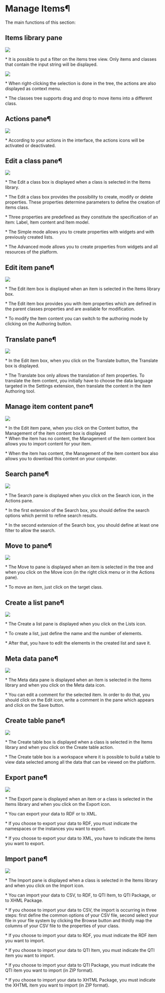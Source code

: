 <!--
parent:
    title: Items
author:
    - 'Jérôme Bogaerts'
created_at: '2011-04-21 16:04:55'
updated_at: '2013-03-13 13:17:15'
tags:
    - Items
-->

Manage Items¶
=============

The main functions of this section:

Items library pane
------------------

![](../resources/items-library.png)

\* It is possible to put a filter on the items tree view. Only items and classes that contain the input string will be displayed.<br/>

![](../resources/Manage_items.jpeg)

\* When right-clicking the selection is done in the tree, the actions are also displayed as context menu.<br/>

 \* The classes tree supports drag and drop to move items into a different class.

Actions pane¶
-------------

![](../resources/items-actions.png)

\* According to your actions in the interface, the actions icons will be activated or deactivated.

Edit a class pane¶
------------------

![](../resources/items-editclass.png)

\* The Edit a class box is displayed when a class is selected in the Items library.<br/>

 \* The Edit a class box provides the possibility to create, modify or delete properties. These properties determine parameters to define the creation of items class.<br/>

 \* Three properties are predefined as they constitute the specification of an item: Label, Item content and Item model.<br/>

 \* The Simple mode allows you to create properties with widgets and with previously created lists.<br/>

 \* The Advanced mode allows you to create properties from widgets and all resources of the platform.

Edit item pane¶
---------------

![](../resources/items-edit.png)

\* The Edit item box is displayed when an item is selected in the Items library box.<br/>

 \* The Edit item box provides you with item properties which are defined in the parent classes properties and are available for modification.<br/>

 \* To modify the Item content you can switch to the authoring mode by clicking on the Authoring button.

Translate pane¶
---------------

![](../resources/items-translate.png)

\* In the Edit item box, when you click on the Translate button, the Translate box is displayed.<br/>

 \* The Translate box only allows the translation of item properties. To translate the item content, you initially have to choose the data language targeted in the Settings extension, then translate the content in the item Authoring tool.

Manage item content pane¶
-------------------------

![](../resources/items-content.png)

\* In the Edit item pane, when you click on the Content button, the Management of the item content box is displayed<br/>
 \* When the item has no content, the Management of the item content box allows you to import content for your item.<br/>

 \* When the item has content, the Management of the item content box also allows you to download this content on your computer.

Search pane¶
------------

![](../resources/items-search.png)

\* The Search pane is displayed when you click on the Search icon, in the Actions pane.<br/>

 \* In the first extension of the Search box, you should define the search options which permit to refine search results.<br/>

 \* In the second extension of the Search box, you should define at least one filter to allow the search.

Move to pane¶
-------------

![](../resources/items-move.png)

\* The Move to pane is displayed when an item is selected in the tree and when you click on the Move icon (in the right click menu or in the Actions pane).<br/>

 \* To move an item, just click on the target class.

Create a list pane¶
-------------------

![](../resources/items-list.png)

\* The Create a list pane is displayed when you click on the Lists icon.<br/>

 \* To create a list, just define the name and the number of elements.<br/>

 \* After that, you have to edit the elements in the created list and save it.

Meta data pane¶
---------------

![](../resources/items-metadata.png)

\* The Meta data pane is displayed when an item is selected in the Items library and when you click on the Meta data icon.<br/>

 \* You can edit a comment for the selected item. In order to do that, you should click on the Edit icon, write a comment in the pane which appears and click on the Save button.

Create table pane¶
------------------

![](../resources/items-createtable.png)

\* The Create table box is displayed when a class is selected in the Items library and when you click on the Create table action.<br/>

 \* The Create table box is a workspace where it is possible to build a table to view data selected among all the data that can be viewed on the platform.

Export pane¶
------------

![](../resources/items-export1.png)

\* The Export pane is displayed when an item or a class is selected in the Items library and when you click on the Export icon.<br/>

 \* You can export your data to RDF or to XML.<br/>

 \* If you choose to export your data to RDF, you must indicate the namespaces or the instances you want to export.<br/>

 \* If you choose to export your data to XML, you have to indicate the items you want to export.

Import pane¶
------------

![](../resources/items-import.png)

\* The Import pane is displayed when a class is selected in the Items library and when you click on the Import icon.<br/>

 \* You can import your data to CSV, to RDF, to QTI Item, to QTI Package, or to XHML Package.<br/>

 \* If you choose to import your data to CSV, the import is occurring in three steps: first define the common options of your CSV file, second select your file in your file system by clicking the Browse button and thirdly map the columns of your CSV file to the properties of your class.<br/>

 \* If you choose to import your data to RDF, you must indicate the RDF item you want to import.<br/>

 \* If you choose to import your data to QTI Item, you must indicate the QTI item you want to import.<br/>

 \* If you choose to import your data to QTI Package, you must indicate the QTI item you want to import (in ZIP format).<br/>

 \* If you choose to import your data to XHTML Package, you must indicate the XHTML item you want to import (in ZIP format).

